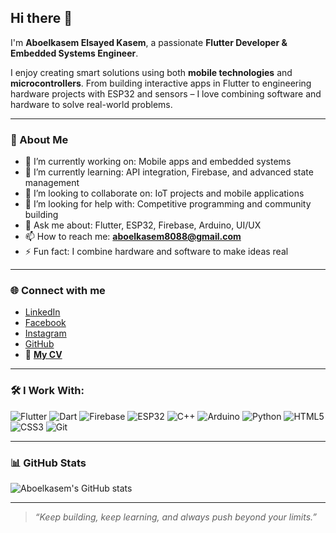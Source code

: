 ## Hi there 👋

I'm **Aboelkasem Elsayed Kasem**, a passionate **Flutter Developer & Embedded Systems Engineer**.

I enjoy creating smart solutions using both **mobile technologies** and **microcontrollers**. From building interactive apps in Flutter to engineering hardware projects with ESP32 and sensors – I love combining software and hardware to solve real-world problems.

---

### 🚀 About Me

- 🔭 I’m currently working on: Mobile apps and embedded systems
- 🌱 I’m currently learning: API integration, Firebase, and advanced state management
- 👯 I’m looking to collaborate on: IoT projects and mobile applications
- 🤔 I’m looking for help with: Competitive programming and community building
- 💬 Ask me about: Flutter, ESP32, Firebase, Arduino, UI/UX
- 📫 How to reach me: **[aboelkasem8088@gmail.com](mailto:aboelkasem8088@gmail.com)**
- ⚡ Fun fact: I combine hardware and software to make ideas real

---

### 🌐 Connect with me

- [LinkedIn](https://www.linkedin.com/in/a-e-kasem/)
- [Facebook](https://www.facebook.com/aboelkasem.elsayed)
- [Instagram](https://www.instagram.com/a_e_kasem/)
- [GitHub](https://github.com/a-e-kasem)
- 📄 **[My CV]([https://drive.google.com/file/d/1jFRWDDc5p0PIyryCJugQTEFxyym3AhTI/view?usp=sharing](https://drive.google.com/drive/u/0/folders/1mqiUCEd-f6ACwMLuTdPOuxxt4TIlwSs_))**

---

### 🛠️ I Work With:

![Flutter](https://img.shields.io/badge/-Flutter-02569B?logo=flutter&logoColor=white)
![Dart](https://img.shields.io/badge/-Dart-0175C2?logo=dart&logoColor=white)
![Firebase](https://img.shields.io/badge/-Firebase-FFCA28?logo=firebase&logoColor=000)
![ESP32](https://img.shields.io/badge/-ESP32-323232?logo=espressif&logoColor=white)
![C++](https://img.shields.io/badge/-C++-00599C?logo=c%2b%2b&logoColor=white)
![Arduino](https://img.shields.io/badge/-Arduino-00979D?logo=arduino&logoColor=white)
![Python](https://img.shields.io/badge/-Python-3776AB?logo=python&logoColor=fff)
![HTML5](https://img.shields.io/badge/-HTML5-E34F26?logo=html5&logoColor=fff)
![CSS3](https://img.shields.io/badge/-CSS3-1572B6?logo=css3&logoColor=fff)
![Git](https://img.shields.io/badge/-Git-F05032?logo=git&logoColor=fff)

---

### 📊 GitHub Stats

![Aboelkasem's GitHub stats](https://github-readme-stats.vercel.app/api?username=Aboelkasem1&show_icons=true&theme=default)

---

> _“Keep building, keep learning, and always push beyond your limits.”_

